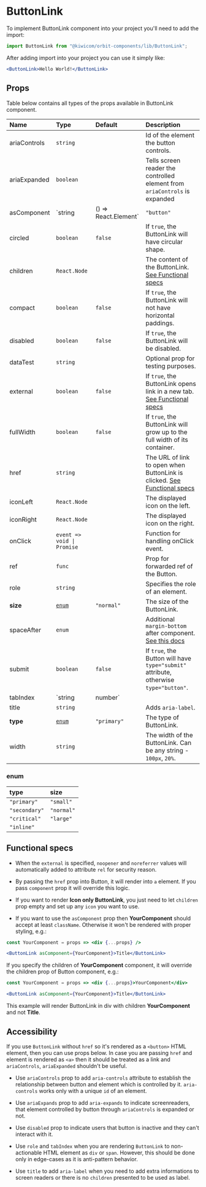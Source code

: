 # ButtonLink

To implement ButtonLink component into your project you'll need to add the import:

```jsx
import ButtonLink from "@kiwicom/orbit-components/lib/ButtonLink";
```

After adding import into your project you can use it simply like:

```jsx
<ButtonLink>Hello World!</ButtonLink>
```

## Props

Table below contains all types of the props available in ButtonLink component.

| Name         | Type                           | Default     | Description                                                                                                                                     |
| :----------- | :----------------------------- | :---------- | :---------------------------------------------------------------------------------------------------------------------------------------------- |
| ariaControls | `string`                       |             | Id of the element the button controls.                                                                                                          |
| ariaExpanded | `boolean`                      |             | Tells screen reader the controlled element from `ariaControls` is expanded                                                                      |
| asComponent  | `string | () => React.Element` | `"button"`  | The component used for the root node.                                                                                                           |
| circled      | `boolean`                      | `false`     | If `true`, the ButtonLink will have circular shape.                                                                                             |
| children     | `React.Node`                   |             | The content of the ButtonLink. [See Functional specs](#functional-specs)                                                                        |
| compact      | `boolean`                      | `false`     | If `true`, the ButtonLink will not have horizontal paddings.                                                                                    |
| disabled     | `boolean`                      | `false`     | If `true`, the ButtonLink will be disabled.                                                                                                     |
| dataTest     | `string`                       |             | Optional prop for testing purposes.                                                                                                             |
| external     | `boolean`                      | `false`     | If `true`, the ButtonLink opens link in a new tab. [See Functional specs](#functional-specs)                                                    |
| fullWidth    | `boolean`                      | `false`     | If `true`, the ButtonLink will grow up to the full width of its container.                                                                      |
| href         | `string`                       |             | The URL of link to open when ButtonLink is clicked. [See Functional specs](#functional-specs)                                                   |
| iconLeft     | `React.Node`                   |             | The displayed icon on the left.                                                                                                                 |
| iconRight    | `React.Node`                   |             | The displayed icon on the right.                                                                                                                |
| onClick      | `event => void \| Promise`     |             | Function for handling onClick event.                                                                                                            |
| ref          | `func`                         |             | Prop for forwarded ref of the Button.                                                                                                           |
| role         | `string`                       |             | Specifies the role of an element.                                                                                                               |
| **size**     | [`enum`](#enum)                | `"normal"`  | The size of the ButtonLink.                                                                                                                     |
| spaceAfter   | `enum`                         |             | Additional `margin-bottom` after component. [See this docs](https://github.com/kiwicom/orbit-components/tree/master/src/common/getSpacingToken) |
| submit       | `boolean`                      | `false`     | If `true`, the Button will have `type="submit"` attribute, otherwise `type="button"`.                                                           |
| tabIndex     | `string | number`              |             | Specifies the tab order of an element.                                                                                                          |
| title        | `string`                       |             | Adds `aria-label`.                                                                                                                              |
| **type**     | [`enum`](#enum)                | `"primary"` | The type of ButtonLink.                                                                                                                         |
| width        | `string`                       |             | The width of the ButtonLink. Can be any string - `100px`, `20%`.                                                                                |

### enum

| type          | size       |
| :------------ | :--------- |
| `"primary"`   | `"small"`  |
| `"secondary"` | `"normal"` |
| `"critical"`  | `"large"`  |
| `"inline"`    |            |

## Functional specs

- When the `external` is specified, `noopener` and `noreferrer` values will automatically added to attribute `rel` for security reason.

- By passing the `href` prop into Button, it will render into `a` element. If you pass `component` prop it will override this logic.

- If you want to render **Icon only ButtonLink**, you just need to let `children` prop empty and set up any `icon` you want to use.

* If you want to use the `asComponent` prop then **YourComponent** should accept at least `className`. Otherwise it won't be rendered with proper styling, e.g.:

```jsx
const YourComponent = props => <div {...props} />

<ButtonLink asComponent={YourComponent}>Title</ButtonLink>
```

If you specify the children of **YourComponent** component, it will override the children prop of Button component, e.g.:

```jsx
const YourComponent = props => <div {...props}>YourComponent</div>

<ButtonLink asComponent={YourComponent}>Title</ButtonLink>
```

This example will render ButtonLink in div with children **YourComponent** and not **Title**.

## Accessibility

If you use `ButtonLink` without `href` so it's rendered as a `<button>` HTML element, then you can use props below. In case you are passing `href` and element is rendered as `<a>` then it should be treated as a link and `ariaControls`, `ariaExpanded` shouldn't be useful.

- Use `ariaControls` prop to add `aria-controls` attribute to establish the relationship between button and element which is controlled by it. `aria-controls` works only with a unique `id` of an element.

- Use `ariaExpands` prop to add `aria-expands` to indicate screenreaders, that element controlled by button through `ariaControls` is expanded or not.

- Use `disabled` prop to indicate users that button is inactive and they can't interact with it.

- Use `role` and `tabIndex` when you are rendering `ButtonLink` to non-actionable HTML element as `div` or `span`. However, this should be done only in edge-cases as it is anti-pattern behavior.

* Use `title` to add `aria-label` when you need to add extra informations to screen readers or there is no `children` presented to be used as label.
